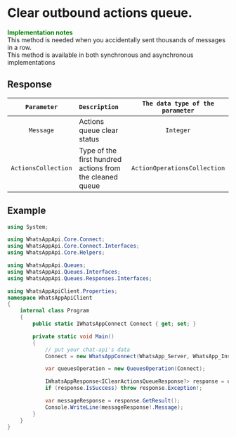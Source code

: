 ﻿# Clear outbound actions queue.
**<span style="color:green">Implementation notes</span>** <br/>
This method is needed when you accidentally sent thousands of messages in a row. <br/>
This method is available in both synchronous and asynchronous implementations

## Response
| `Parameter` | `Description`                        | `The data type of the parameter` | 
|:-----------:|:-------------------------------------|:--------------------------------:|
|`Message`|  Actions queue clear status              | `Integer`                        |
|`ActionsCollection` | Type of the first hundred actions from the cleaned queue | `ActionOperationsCollection` |

## Example
```csharp
using System;

using WhatsAppApi.Core.Connect;
using WhatsAppApi.Core.Connect.Interfaces;
using WhatsAppApi.Core.Helpers;

using WhatsAppApi.Queues;
using WhatsAppApi.Queues.Interfaces;
using WhatsAppApi.Queues.Responses.Interfaces;

using WhatsAppApiClient.Properties;
namespace WhatsAppApiClient
{
    internal class Program
    {
        public static IWhatsAppConnect Connect { get; set; }

        private static void Main()
        {
            // put your chat-api's data
            Connect = new WhatsAppConnect(WhatsApp_Server, WhatsApp_Instance, WhatsApp_Token); 

            var queuesOperation = new QueuesOperation(Connect);

            IWhatsAppResponse<IClearActionsQueueResponse?> response = queuesOperation.ClearActionsQueue();
            if (response.IsSuccess) throw response.Exception!;

            var messageResponse = response.GetResult();
            Console.WriteLine(messageResponse!.Message);
        }
    }
}
```